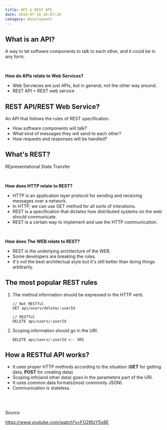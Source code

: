 ```yaml
---
title: API & REST API
date: 2019-07-16 18:07:28
category: Development
---
```


## What is an API?

A way to let software components to talk to each other, and it could be in any form.

<br>

**How do APIs relate to Web Services?**

- Web Servieces are just APIs, but in general, not the other way around.
- REST API = REST web service

## REST API/REST Web Service?

An API that follows the rules of REST specification.

- How software components will talk?
- What kind of messages they will send to each other?
- How requests and responses will be handled?

## What's REST?

REpresentational State Transfer

<br>

**How does HTTP relate to REST?**

- HTTP is an application layer protocol for sending and receiving messages over a network.
- In HTTP, we can use GET method for all sorts of interations.
- REST is a specification that dictates how distributed systems on the web should communicate.
- REST is a certain way to implement and use the HTTP communication.

<br>

**How does The WEB relate to REST?**

- REST is the underlying architecture of the WEB.
- Some developers are breaking the rules.
- It's not the best architectual style but it's still better than doing things arbitrarily.

## The most popular REST rules

1. The method information should be expressed in the HTTP verb.

   ```http
   // Not RESTful
   GET api/users/delete/:userId

   // RESTful
   DELETE api/users/:userId

   ```

2. Scoping information should go in the URI.

   ```http
   DELETE api/users/:userId <-- URI
   ```

## How a RESTful API works?

- It uses proper HTTP methods according to the situation (**GET** for getting data, **POST** for creating data)
- Scoping info(and other data) goes in the parameters part of the URI.
- It uses common data formats(most commonly JSON).
- Communication is stateless.

<br>
<br>

_Source_

https://www.youtube.com/watch?v=FOZtRzY5x8E

<br>
<br>
